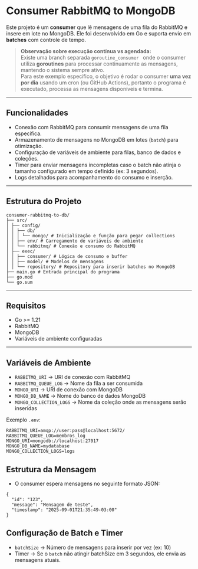 # Consumer RabbitMQ to MongoDB

Este projeto é um **consumer** que lê mensagens de uma fila do RabbitMQ e insere em lote no MongoDB. Ele foi desenvolvido em Go e suporta envio em **batches** com controle de tempo.

> **Observação sobre execução contínua vs agendada:**  
> Existe uma branch separada `goroutine_consumer
` onde o consumer utiliza **goroutines** para processar continuamente as mensagens, mantendo o sistema sempre ativo.  
> Para este exemplo específico, o objetivo é rodar o consumer **uma vez por dia** usando um cron (ou GitHub Actions), portanto o programa é executado, processa as mensagens disponíveis e termina.


---

## Funcionalidades

- Conexão com RabbitMQ para consumir mensagens de uma fila específica.
- Armazenamento de mensagens no MongoDB em lotes (`batch`) para otimização.
- Configuração de variáveis de ambiente para filas, banco de dados e coleções.
- Timer para enviar mensagens incompletas caso o batch não atinja o tamanho configurado em tempo definido (ex: 3 segundos).
- Logs detalhados para acompanhamento do consumo e inserção.

---

## Estrutura do Projeto

```
consumer-rabbitmq-to-db/
├── src/
│ ├── config/
│ │ ├── db/
│ │ │ └── mongo/ # Inicialização e função para pegar collections
│ │ ├── env/ # Carregamento de variáveis de ambiente
│ │ └── rabbitmq/ # Conexão e consumo do RabbitMQ
│ ├── exec/
│ │ ├── consumer/ # Lógica de consumo e buffer
│ │ ├── model/ # Modelos de mensagens
│ │ └── repository/ # Repository para inserir batches no MongoDB
├── main.go # Entrada principal do programa
├── go.mod
└── go.sum
```


---

## Requisitos

- Go >= 1.21
- RabbitMQ
- MongoDB
- Variáveis de ambiente configuradas

---

## Variáveis de Ambiente

- `RABBITMQ_URI` → URI de conexão com RabbitMQ  
- `RABBITMQ_QUEUE_LOG` → Nome da fila a ser consumida  
- `MONGO_URI` → URI de conexão com MongoDB  
- `MONGO_DB_NAME` → Nome do banco de dados MongoDB  
- `MONGO_COLLECTION_LOGS` → Nome da coleção onde as mensagens serão inseridas  

Exemplo `.env`:

```env
RABBITMQ_URI=amqp://user:pass@localhost:5672/
RABBITMQ_QUEUE_LOG=membros_log
MONGO_URI=mongodb://localhost:27017
MONGO_DB_NAME=mydatabase
MONGO_COLLECTION_LOGS=logs
```

## Estrutura da Mensagem
- O consumer espera mensagens no seguinte formato JSON:

```
{
  "id": "123",
  "message": "Mensagem de teste",
  "timestamp": "2025-09-01T21:35:49-03:00"
}
```

## Configuração de Batch e Timer
- `batchSize` → Número de mensagens para inserir por vez (ex: 10)
- Timer → Se o `batch` não atingir batchSize em 3 segundos, ele envia as mensagens atuais.
